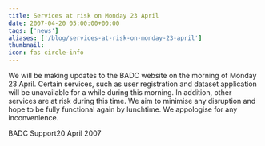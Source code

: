 ```yaml
---
title: Services at risk on Monday 23 April
date: 2007-04-20 05:00:00+00:00
tags: ['news']
aliases: ['/blog/services-at-risk-on-monday-23-april']
thumbnail: 
icon: fas circle-info
---
```

 
 

We will be making updates to the BADC website on the morning of Monday 23 April.
Certain services, such as user registration and dataset application will be 
unavailable for a while during this morning. In addition, other services are 
at risk during this time. We aim to minimise any disruption and hope to be fully 
functional again by lunchtime. We appologise for any inconvenience. 
 
BADC Support20 April 2007


 


